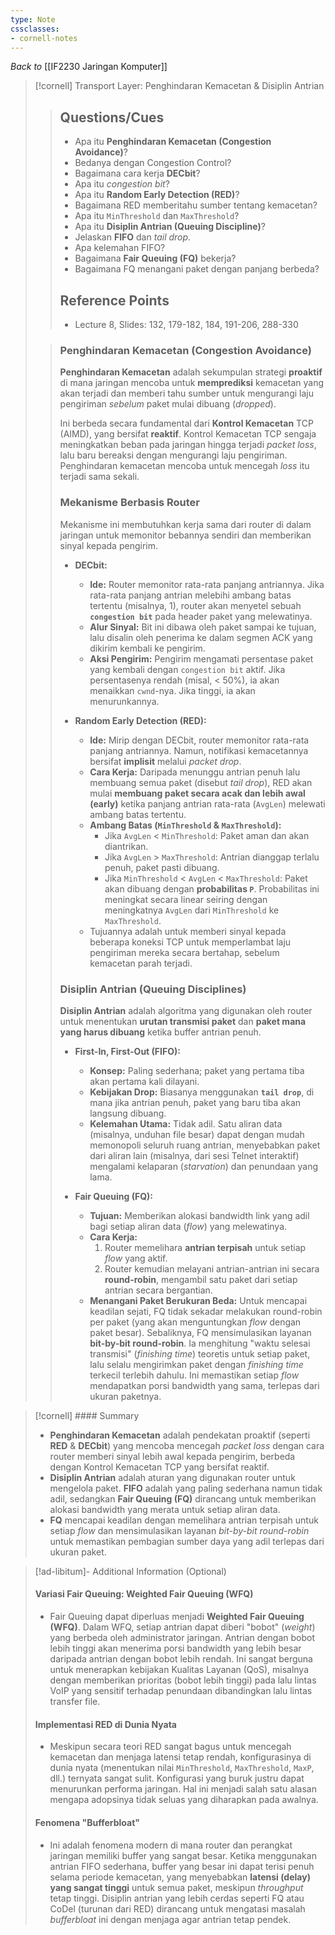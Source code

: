 ```yaml
---
type: Note
cssclasses:
- cornell-notes
---
```


_Back to_ [[IF2230 Jaringan Komputer]]

> [!cornell] Transport Layer: Penghindaran Kemacetan & Disiplin Antrian
> 
> > ## Questions/Cues
> > 
> > - Apa itu **Penghindaran Kemacetan (Congestion Avoidance)**?
> > - Bedanya dengan Congestion Control?
> > - Bagaimana cara kerja **DECbit**?
> > - Apa itu _congestion bit_?
> > - Apa itu **Random Early Detection (RED)**?
> > - Bagaimana RED memberitahu sumber tentang kemacetan?
> > - Apa itu `MinThreshold` dan `MaxThreshold`?
> > - Apa itu **Disiplin Antrian (Queuing Discipline)**?
> > - Jelaskan **FIFO** dan _tail drop_.
> > - Apa kelemahan FIFO?
> > - Bagaimana **Fair Queuing (FQ)** bekerja?
> > - Bagaimana FQ menangani paket dengan panjang berbeda?
> > 
> > ## Reference Points
> > 
> > - Lecture 8, Slides: 132, 179-182, 184, 191-206, 288-330
> 
> > ### Penghindaran Kemacetan (Congestion Avoidance)
> > 
> > **Penghindaran Kemacetan** adalah sekumpulan strategi **proaktif** di mana jaringan mencoba untuk **memprediksi** kemacetan yang akan terjadi dan memberi tahu sumber untuk mengurangi laju pengiriman _sebelum_ paket mulai dibuang (_dropped_).
> > 
> > Ini berbeda secara fundamental dari **Kontrol Kemacetan** TCP (AIMD), yang bersifat **reaktif**. Kontrol Kemacetan TCP sengaja meningkatkan beban pada jaringan hingga terjadi _packet loss_, lalu baru bereaksi dengan mengurangi laju pengiriman. Penghindaran kemacetan mencoba untuk mencegah _loss_ itu terjadi sama sekali.
> > 
> > ### Mekanisme Berbasis Router
> > 
> > Mekanisme ini membutuhkan kerja sama dari router di dalam jaringan untuk memonitor bebannya sendiri dan memberikan sinyal kepada pengirim.
> > 
> > - **DECbit:**
> >     
> >     - **Ide:** Router memonitor rata-rata panjang antriannya. Jika rata-rata panjang antrian melebihi ambang batas tertentu (misalnya, 1), router akan menyetel sebuah **`congestion bit`** pada header paket yang melewatinya.
> >     - **Alur Sinyal:** Bit ini dibawa oleh paket sampai ke tujuan, lalu disalin oleh penerima ke dalam segmen ACK yang dikirim kembali ke pengirim.
> >     - **Aksi Pengirim:** Pengirim mengamati persentase paket yang kembali dengan `congestion bit` aktif. Jika persentasenya rendah (misal, < 50%), ia akan menaikkan `cwnd`-nya. Jika tinggi, ia akan menurunkannya.
> > - **Random Early Detection (RED):**
> >     
> >     - **Ide:** Mirip dengan DECbit, router memonitor rata-rata panjang antriannya. Namun, notifikasi kemacetannya bersifat **implisit** melalui _packet drop_.
> >     - **Cara Kerja:** Daripada menunggu antrian penuh lalu membuang semua paket (disebut _tail drop_), RED akan mulai **membuang paket secara acak dan lebih awal (early)** ketika panjang antrian rata-rata (`AvgLen`) melewati ambang batas tertentu.
> >     - **Ambang Batas (`MinThreshold` & `MaxThreshold`):**
> >         - Jika `AvgLen` < `MinThreshold`: Paket aman dan akan diantrikan.
> >         - Jika `AvgLen` > `MaxThreshold`: Antrian dianggap terlalu penuh, paket pasti dibuang.
> >         - Jika `MinThreshold` < `AvgLen` < `MaxThreshold`: Paket akan dibuang dengan **probabilitas `P`**. Probabilitas ini meningkat secara linear seiring dengan meningkatnya `AvgLen` dari `MinThreshold` ke `MaxThreshold`.
> >     - Tujuannya adalah untuk memberi sinyal kepada beberapa koneksi TCP untuk memperlambat laju pengiriman mereka secara bertahap, sebelum kemacetan parah terjadi.
> > 
> > ### Disiplin Antrian (Queuing Disciplines)
> > 
> > **Disiplin Antrian** adalah algoritma yang digunakan oleh router untuk menentukan **urutan transmisi paket** dan **paket mana yang harus dibuang** ketika buffer antrian penuh.
> > 
> > - **First-In, First-Out (FIFO):**
> >     
> >     - **Konsep:** Paling sederhana; paket yang pertama tiba akan pertama kali dilayani.
> >     - **Kebijakan Drop:** Biasanya menggunakan **`tail drop`**, di mana jika antrian penuh, paket yang baru tiba akan langsung dibuang.
> >     - **Kelemahan Utama:** Tidak adil. Satu aliran data (misalnya, unduhan file besar) dapat dengan mudah memonopoli seluruh ruang antrian, menyebabkan paket dari aliran lain (misalnya, dari sesi Telnet interaktif) mengalami kelaparan (_starvation_) dan penundaan yang lama.
> > - **Fair Queuing (FQ):**
> >     
> >     - **Tujuan:** Memberikan alokasi bandwidth link yang adil bagi setiap aliran data (_flow_) yang melewatinya.
> >     - **Cara Kerja:**
> >         1. Router memelihara **antrian terpisah** untuk setiap _flow_ yang aktif.
> >         2. Router kemudian melayani antrian-antrian ini secara **round-robin**, mengambil satu paket dari setiap antrian secara bergantian.
> >     - **Menangani Paket Berukuran Beda:** Untuk mencapai keadilan sejati, FQ tidak sekadar melakukan round-robin per paket (yang akan menguntungkan _flow_ dengan paket besar). Sebaliknya, FQ mensimulasikan layanan **bit-by-bit round-robin**. Ia menghitung "waktu selesai transmisi" (_finishing time_) teoretis untuk setiap paket, lalu selalu mengirimkan paket dengan _finishing time_ terkecil terlebih dahulu. Ini memastikan setiap _flow_ mendapatkan porsi bandwidth yang sama, terlepas dari ukuran paketnya.

> [!cornell] #### Summary
> 
> - **Penghindaran Kemacetan** adalah pendekatan proaktif (seperti **RED** & **DECbit**) yang mencoba mencegah _packet loss_ dengan cara router memberi sinyal lebih awal kepada pengirim, berbeda dengan Kontrol Kemacetan TCP yang bersifat reaktif.
> - **Disiplin Antrian** adalah aturan yang digunakan router untuk mengelola paket. **FIFO** adalah yang paling sederhana namun tidak adil, sedangkan **Fair Queuing (FQ)** dirancang untuk memberikan alokasi bandwidth yang merata untuk setiap aliran data.
> - **FQ** mencapai keadilan dengan memelihara antrian terpisah untuk setiap _flow_ dan mensimulasikan layanan _bit-by-bit round-robin_ untuk memastikan pembagian sumber daya yang adil terlepas dari ukuran paket.

> [!ad-libitum]- Additional Information (Optional)
> 
> #### Variasi Fair Queuing: Weighted Fair Queuing (WFQ)
> 
> - Fair Queuing dapat diperluas menjadi **Weighted Fair Queuing (WFQ)**. Dalam WFQ, setiap antrian dapat diberi "bobot" (_weight_) yang berbeda oleh administrator jaringan. Antrian dengan bobot lebih tinggi akan menerima porsi bandwidth yang lebih besar daripada antrian dengan bobot lebih rendah. Ini sangat berguna untuk menerapkan kebijakan Kualitas Layanan (QoS), misalnya dengan memberikan prioritas (bobot lebih tinggi) pada lalu lintas VoIP yang sensitif terhadap penundaan dibandingkan lalu lintas transfer file.
> 
> #### Implementasi RED di Dunia Nyata
> 
> - Meskipun secara teori RED sangat bagus untuk mencegah kemacetan dan menjaga latensi tetap rendah, konfigurasinya di dunia nyata (menentukan nilai `MinThreshold`, `MaxThreshold`, `MaxP`, dll.) ternyata sangat sulit. Konfigurasi yang buruk justru dapat menurunkan performa jaringan. Hal ini menjadi salah satu alasan mengapa adopsinya tidak seluas yang diharapkan pada awalnya.
> 
> #### Fenomena "Bufferbloat"
> 
> - Ini adalah fenomena modern di mana router dan perangkat jaringan memiliki buffer yang sangat besar. Ketika menggunakan antrian FIFO sederhana, buffer yang besar ini dapat terisi penuh selama periode kemacetan, yang menyebabkan **latensi (delay) yang sangat tinggi** untuk semua paket, meskipun _throughput_ tetap tinggi. Disiplin antrian yang lebih cerdas seperti FQ atau CoDel (turunan dari RED) dirancang untuk mengatasi masalah _bufferbloat_ ini dengan menjaga agar antrian tetap pendek.